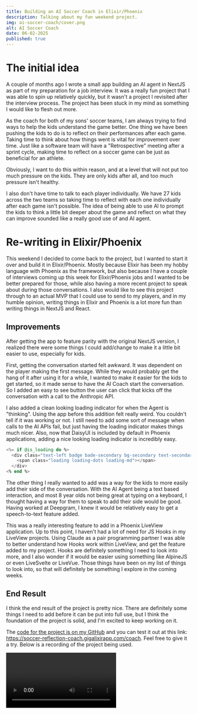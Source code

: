 ```yaml
---
title: Building an AI Soccer Coach in Elixir/Phoenix
description: Talking about my fun weekend project.
img: ai-soccer-coach/cover.png
alt: AI Soccer Coach
date: 06-02-2025
published: true
---
```


# The initial idea

A couple of months ago I wrote a small app building an AI agent in NextJS as part of my preparation for a job interview. It was a really fun project that I was able to spin up relatively quickly, but it wasn't a project I revisited after the interview process. The project has been stuck in my mind as something I would like to flesh out more.

As the coach for both of my sons' soccer teams, I am always trying to find ways to help the kids understand the game better. One thing we have been pushing the kids to do is to reflect on their performances after each game. Taking time to think about how things went is vital for improvement over time. Just like a software team will have a "Retrospective" meeting after a sprint cycle, making time to reflect on a soccer game can be just as beneficial for an athlete.

Obviously, I want to do this within reason, and at a level that will not put too much pressure on the kids. They are only kids after all, and too much pressure isn't healthy.

I also don't have time to talk to each player individually. We have 27 kids across the two teams so taking time to reflect with each one individually after each game isn't possible. The idea of being able to use AI to prompt the kids to think a little bit deeper about the game and reflect on what they can improve sounded like a really good use of and AI agent.

# Re-writing in Elixir/Phoenix

This weekend I decided to come back to the project, but I wanted to start it over and build it in Elixir/Phoenix. Mostly because Elixir has been my hobby language with Phoenix as the framework, but also because I have a couple of interviews coming up this week for Elixir/Phoenix jobs and I wanted to be better prepared for those, while also having a more recent project to speak about during those conversations. I also would like to see this project through to an actual MVP that I could use to send to my players, and in my humble opinion, writing things in Elixir and Phoenix is a lot more fun than writing things in NextJS and React.

## Improvements

After getting the app to feature parity with the original NextJS version, I realized there were some things I could add/change to make it a little bit easier to use, especially for kids.

First, getting the conversation started felt awkward. It was dependent on the player making the first message. While they would probably get the hang of it after using it for a while, I wanted to make it easier for the kids to get started, so it made sense to have the AI Coach start the conversation. So I added an easy to see button the user can click that kicks off the conversation with a call to the Anthropic API.

I also added a clean looking loading indicator for when the Agent is "thinking". Using the app before this addition felt really weird. You couldn't tell if it was working or not. I still need to add some sort of message when calls to the AI APIs fail, but just having the loading indicator makes things much nicer. Also, now that DaisyUI is included by default in Phoenix applications, adding a nice looking loading indicator is incredibly easy.

```elixir
<%= if @is_loading do %>
  <div class="text-left badge bade-secondary bg-secondary text-secondary-content">
    <span class="loading loading-dots loading-md"></span>
  </div>
<% end %>
```

The other thing I really wanted to add was a way for the kids to more easily add their side of the conversation. With the AI Agent being a text based interaction, and most 8 year olds not being great at typing on a keyboard, I thought having a way for them to speak to add their side would be good. Having worked at Deepgram, I knew it would be relatively easy to get a speech-to-text feature added.

This was a really interesting feature to add in a Phoenix LiveView application. Up to this point, I haven't had a lot of need for JS Hooks in my LiveView projects. Using Claude as a pair programming partner I was able to better understand how Hooks work within LiveView, and get the feature added to my project. Hooks are definitely something I need to look into more, and I also wonder if it would be easier using something like AlpineJS or even LiveSvelte or LiveVue. Those things have been on my list of things to look into, so that will definitely be something I explore in the coming weeks.

## End Result

I think the end result of the project is pretty nice. There are definitely some things I need to add before it can be put into full use, but I think the foundation of the project is solid, and I'm excited to keep working on it.

The [code for the project is on my GitHub](https://github.com/briancbarrow/soccer-reflection-elixir) and you can test it out at this link: https://soccer-reflection-coach.gigalixirapp.com/coach. Feel free to give it a try. Below is a recording of the project being used.

<video src="/ai-soccer-coach/screen-recording.mov" controls></video>
